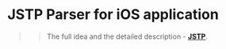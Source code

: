 # JSTP Parser for iOS application
>>The full idea and the detailed description - [**JSTP**](https://github.com/metarhia/JSTP#jstp--javascript-transfer-protocol).
